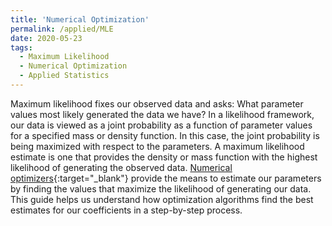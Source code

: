 ```yaml
---
title: 'Numerical Optimization'
permalink: /applied/MLE
date: 2020-05-23
tags:
  - Maximum Likelihood
  - Numerical Optimization
  - Applied Statistics
---
```


Maximum likelihood fixes our observed data and asks: What parameter values most likely generated the data we have? In a likelihood framework, our data is viewed as a joint probability as a function of parameter values for a specified mass or density function. In this case, the joint probability is being maximized with respect to the parameters. A maximum likelihood estimate is one that provides the density or mass function with the highest likelihood of generating the observed data. [Numerical optimizers](/stats/MLE.html){:target="_blank"} provide the means to estimate our parameters by finding the values that maximize the likelihood of generating our data. This guide helps us understand how optimization algorithms find the best estimates for our coefficients in a step-by-step process.
